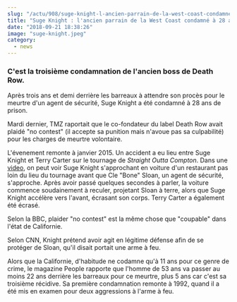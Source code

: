 ```yaml
--- 
slug: "/actu/908/suge-knight-l-ancien-parrain-de-la-west-coast-condamne-a-28-ans-de-prison"
title: "Suge Knight : l'ancien parrain de la West Coast condamné à 28 ans de prison"
date: "2018-09-21 18:38:26"
image: "suge-knight.jpeg"
category:
  - news
---
```

<h3><strong>C'est la troisième condamnation de l'ancien boss de Death Row.</strong></h3>

<p>Après trois ans et demi derrière les barreaux à attendre son procès pour le meurtre d'un agent de sécurité, Suge Knight a été condamné à 28 ans de prison.</p>

<p>Mardi dernier, TMZ raportait que le co-fondateur du label Death Row avait plaidé "no contest" (il accepte sa punition mais n'avoue pas sa culpabilité) pour les charges de meurtre volontaire.</p>

<p>L'évenement remonte à janvier 2015. Un accident a eu lieu entre Suge Knight et Terry Carter sur le tournage de <em>Straight Outta Compton</em>. Dans une <a href="http://www.tmz.com/2015/03/09/suge-knight-video-hit-and-run-murder-parking-lot/">video</a>, on peut voir Suge Knight s'approchant en voiture d'un restaurant pas loin du lieu du tournage avant que Cle "Bone" Sloan, un agent de sécurité, s'approche. Après avoir passé quelques secondes à parler, la voiture commence soudainement à reculer, projetant Sloan à terre, alors que Suge Knight accélère vers l'avant, écrasant son corps. Terry Carter a également été écrasé. </p>

<p>Selon la BBC, plaider "no contest" est la même chose que "coupable" dans l'état de Californie.</p>

<p>Selon CNN, Knight prétend avoir agit en légitime défense afin de se protéger de Sloan, qu'il disait portait une arme à feu.</p>

<p>Alors que la Californie, d'habitude ne codamne qu'à 11 ans pour ce genre de crime, le magazine People rapporte que l'homme de 53 ans va passer au moins 22 ans derrière les barreaux pour ce meurtre, plus 5 ans car c'est sa troisième récidive. Sa première condamnation remonte à 1992, quand il a été mis en examen pour deux aggressions à l'arme à feu.</p>